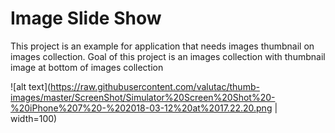 # Image Slide Show

This project is an example for application that needs images thumbnail on images collection. 
Goal of this project is an images collection with thumbnail image at bottom of images collection

![alt text](https://raw.githubusercontent.com/valutac/thumb-images/master/ScreenShot/Simulator%20Screen%20Shot%20-%20iPhone%207%20-%202018-03-12%20at%2017.22.20.png | width=100)

